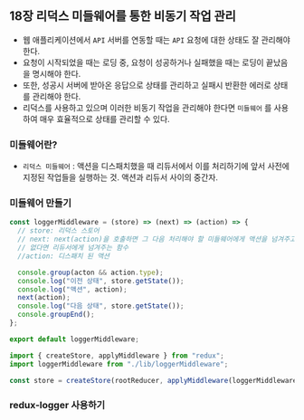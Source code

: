 ## 18장 리덕스 미들웨어를 통한 비동기 작업 관리

- 웹 애플리케이션에서 `API` 서버를 연동할 때는 `API` 요청에 대한 상태도 잘 관리해야 한다.
- 요청이 시작되었을 때는 로딩 중, 요청이 성공하거나 실패했을 때는 로딩이 끝났음을 명시해야 한다.
- 또한, 성공시 서버에 받아온 응답으로 상태를 관리하고 실패시 반환한 에러로 상태를 관리해야 한다.
- 리덕스를 사용하고 있으며 이러한 비동기 작업을 관리해야 한다면 `미들웨어` 를 사용하여 매우 효율적으로 상태를 관리할 수 있다.

### 미들웨어란?

- `리덕스 미들웨어` : 액션을 디스패치했을 때 리듀서에서 이를 처리하기에 앞서 사전에 지정된 작업들을 실행하는 것. 액션과 리듀서 사이의 중간자.

### 미들웨어 만들기

```javascript
const loggerMiddleware = (store) => (next) => (action) => {
  // store: 리덕스 스토어
  // next: next(action)을 호출하면 그 다음 처리해야 할 미들웨어에게 액션을 넘겨주고,
  // 없다면 리듀서에게 넘겨주는 함수
  //action: 디스패치 된 액션

  console.group(acton && action.type);
  console.log("이전 상태", store.getState());
  console.log("액션", action);
  next(action);
  console.log("다음 상태", store.getState());
  console.groupEnd();
};

export default loggerMiddleware;
```

```javascript
import { createStore, applyMiddleware } from "redux";
import loggerMiddleware from "./lib/loggerMiddleware";

const store = createStore(rootReducer, applyMiddleware(loggerMiddleware));
```

### redux-logger 사용하기
